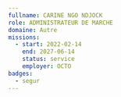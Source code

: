 ```yaml
---
fullname: CARINE NGO NDJOCK
role: ADMINISTRATEUR DE MARCHE
domaine: Autre
missions:
  - start: 2022-02-14
    end: 2027-06-14
    status: service
    employer: OCTO
badges:
  - segur
---
```


